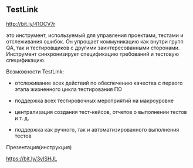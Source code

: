 ## TestLink

http://bit.ly/41OCV7r

это инструмент, используемый для управления проектами, тестами и отслеживания ошибок. Он упрощает коммуникацию как внутри групп QA, так и тестировщиков с другими заинтересованными сторонами. Инструмент синхронизирует спецификацию требований и тестовую спецификацию.

Возможности TestLink:

- отслеживание всех действий по обеспечению качества с первого этапа жизненного цикла тестирования ПО

- поддержка всех тестировочных мероприятий на макроуровне

- централизация создания тест-кейсов, отчетов о выполнении тестов и т. д.

- поддержка как ручного, так и автоматизированного выполнения тестов

Презентация(инструкция) 

https://bit.ly/3ylSHJL